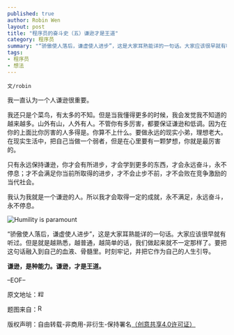 ```yaml
---
published: true
author: Robin Wen
layout: post
title: "程序员的奋斗史（五）谦逊才是王道"
category: 程序员
summary: "“骄傲使人落后，谦虚使人进步”，这是大家耳熟能详的一句话。大家应该很早就有听过。但是就是越熟悉，越普通，越简单的话，我们做起来就不一定那样了。要把这句话融入到自己的血液、骨髓里。时刻牢记，并把它作为自己的人生引导。"
tags: 
- 程序员
- 想法
---
```


`文/robin`

我一直认为一个人谦逊很重要。

我还只是个菜鸟，有太多的不知。但是当我懂得更多的时候，我会发觉我不知道的越来越多。山外有山，人外有人。不管你有多厉害，都要保证谦逊和低调。因为在你的上面比你厉害的人多得是。你算不上什么。要做永远的现实小弟，理想老大。在现实生活中，把自己当做一个弱者，但是在心里要有一颗梦想，你就是最厉害的。

只有永远保持谦逊，你才会有所进步，才会学到更多的东西，才会永远奋斗，永不停息；才不会满足你当前所取得的进步，才不会止步不前，才不会败在竞争激励的当代社会。

我认为我就是一个谦逊的人。所以我才会取得一定的成就，永不满足，永远奋斗，永不停息。

![Humility is paramount](https://cdn.wenguobing.com/VTVvthZ.jpg)

“骄傲使人落后，谦虚使人进步”，这是大家耳熟能详的一句话。大家应该很早就有听过。但是就是越熟悉，越普通，越简单的话，我们做起来就不一定那样了。要把这句话融入到自己的血液、骨髓里。时刻牢记，并把它作为自己的人生引导。

**谦逊，是种能力。谦逊，才是王道。**

–EOF–

原文地址：<a href="http://blog.csdn.net/justdb/article/details/7563517" target="_blank"><img src="https://cdn.wenguobing.com/BROigUO.jpg" title="程序员的奋斗史（五）谦逊才是王道" height="16px" width="16px" border="0" alt="程序员的奋斗史（五）谦逊才是王道" /></a>

题图来自：<a href="http://www.mstaires.com/" target="_blank"><img src="https://cdn.wenguobing.com/ais1hbw.png" title="Robin's Blog" border="0" alt="Robin's Blog" height="16px" width="16px" /></a>

版权声明：自由转载-非商用-非衍生-保持署名<a href="http://creativecommons.org/licenses/by-nc-nd/4.0/deed.zh" target="_blank">（创意共享4.0许可证）</a>
